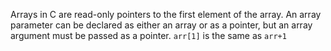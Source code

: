 
Arrays in C are read-only pointers to the first element of the array.
An array parameter can be declared as either an array or as a pointer, but an array argument must be passed as a pointer.
`arr[1]` is the same as `arr+1`
